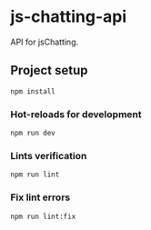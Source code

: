 # js-chatting-api
API for jsChatting.

## Project setup
```
npm install
```

### Hot-reloads for development
```
npm run dev
```

### Lints verification
```
npm run lint
```

###  Fix lint errors
```
npm run lint:fix
```
